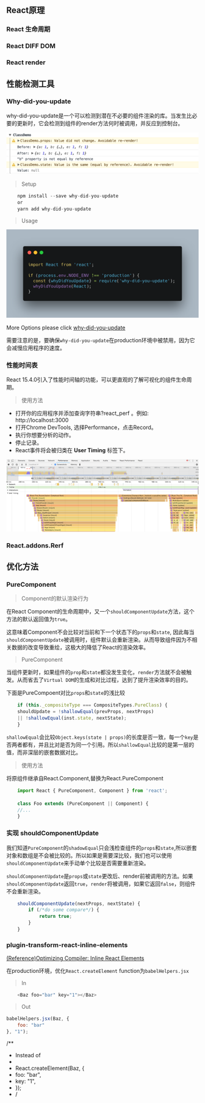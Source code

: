 ## React原理
### React 生命周期
### React DIFF DOM
### React render

## 性能检测工具
### Why-did-you-update

why-did-you-update是一个可以检测到潜在不必要的组件渲染的库。当发生比必要的更新时，它会检测到组件的render方法何时被调用，并反应到控制台。


![](/source/img/javascript/why-did-you-update.png)

> Setup

```javascript
    npm install --save why-did-you-update
    or
    yarn add why-did-you-update
```

> Usage

![](/source/img/javascript/why-did-you-update-usage.png)

More Options please click [why-did-you-update](https://github.com/maicki/why-did-you-update)

需要注意的是，要确保`why-did-you-update`在production环境中被禁用，因为它会减慢应用程序的速度。

### 性能时间表
React 15.4.0引入了性能时间轴的功能，可以更直观的了解可视化的组件生命周期。

> 使用方法

* 打开你的应用程序并添加查询字符串?react_perf 。例如: http://localhost:3000
* 打开Chrome DevTools, 选择Performance，点击Record。
* 执行你想要分析的动作。
* 停止记录。
* React事件将会被归类在 **User Timing** 标签下。

![](/source/img/javascript/react_perf.png)

### React.addons.Rerf

## 优化方法
### PureComponent
> Component的默认渲染行为

在React Component的生命周期中，又一个`shouldComponentUpdate`方法，这个方法的默认返回值为`true`。

这意味着Component不会比较对当前和下一个状态下的`props`和`state`, 因此每当`shouldComponentUpdate`被调用时，组件默认会重新渲染。从而导致组件因为不相关数据的改变导致重绘，这极大的降低了React的渲染效率。

> PureComponent

当组件更新时，如果组件的`prop`和`state`都没发生变化，`render`方法就不会被触发。从而省去了`Virtual DOM`的生成和对比过程，达到了提升渲染效率的目的。

下面是PureCompoent对比`props`和`state`的浅比较
```javascript
    if (this._compositeType === CompositeTypes.PureClass) {
    shouldUpdate = !shallowEqual(prevProps, nextProps)
    || !shallowEqual(inst.state, nextState);
    }
```

`shallowEqual`会比较`Object.keys(state | props)`的长度是否一致，每一个`key`是否两者都有，并且比对是否为同一个引用。所以`shallowEqual`比较的是第一层的值，而非深层的嵌套数据对比。

> 使用方法

将原组件继承自React.Component,替换为React.PureComponent
```javascript
    import React { PureComponent, Component } from 'react';

    class Foo extends (PureComponent || Component) {
    //...
    }
```

### 实现 shouldComponentUpdate
我们知道`PureComponent`的`shadowEqual`只会浅检查组件的`props`和`state`,所以嵌套对象和数组是不会被比较的。所以如果是需要深比较，我们也可以使用`shouldComponentUpdate`来手动单个比较是否需要重新渲染。

`shouldComponentUpdate`是`props`或`state`更改后、render前被调用的方法。如果`shouldComponentUpdate`返回`true`，`render`将被调用，如果它返回`false`，则组件不会重新渲染。

```javascript
    shouldComponentUpdate(nextProps, nextState) {
        if (/*do some compare*/) {
            return true;
        }
    }
```

### plugin-transform-react-inline-elements
[(Reference)Optimizing Compiler: Inline React Elements](https://github.com/facebook/react/issues/3228)

在production环境，优化`React.createElement` function为`babelHelpers.jsx`

> In
```javascript
    <Baz foo="bar" key="1"></Baz>
```

> Out
```javascript
babelHelpers.jsx(Baz, {
    foo: "bar"
}, "1");
```

/**
 * Instead of
 * 
 * React.createElement(Baz, {
 *   foo: "bar",
 *   key: "1",
 * });
 * /  

